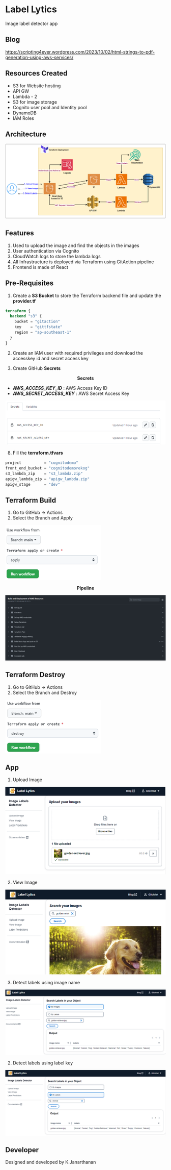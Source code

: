 # Label Lytics
Image label detector app

## Blog
https://scripting4ever.wordpress.com/2023/10/02/html-strings-to-pdf-generation-using-aws-services/

## Resources Created
- S3 for Website hosting
- API GW
- Lambda - 2
- S3 for image storage
- Cognito user pool and Identity pool
- DynamoDB
- IAM Roles

## Architecture 
<kbd>
  <img src="diagrams/architecture.png">
</kbd>

## Features

1. Used to upload the image and find the objects in the images
2. User authentication via Cognito
3. CloudWatch logs to store the lambda logs
4. All Infrastructure is deployed via Terraform using GitAction pipeline
5. Frontend is made of React

## Pre-Requisites

1. Create a  __S3 Bucket__ to store the Terraform backend file and update the __provider.tf__
```terraform
terraform {
  backend "s3" {
    bucket = "gitaction"
    key    = "gittfstate"
    region = "ap-southeast-1"
  }
}
```

2. Create an IAM user with required privileges and download the accesskey id and secret access key

3. Create GitHub __Secrets__

<p align="center">
  <b>Secrets</b>
</p>

- **_AWS_ACCESS_KEY_ID_** : AWS Access Key ID
- **_AWS_SECRET_ACCESS_KEY_** : AWS Secret Access Key

<kbd>
  <img src="diagrams/secrets.png">
</kbd>

8. Fill the __terraform.tfvars__
```terraform
project          = "cognitodemo"
front_end_bucket = "cognitodemorekog"
s3_lambda_zip    = "s3_lambda.zip"
apigw_lambda_zip = "apigw_lambda.zip"
apigw_stage      = "dev"
```

## Terraform Build
1. Go to GitHub -> Actions
2. Select the Branch and Apply

<kbd>
  <img src="diagrams/apply.png">
</kbd>

<p align="center">
  <b>Pipeline</b>
</p>

<kbd>
  <img src="diagrams/create.png">
</kbd>

## Terraform Destroy
1. Go to GitHub -> Actions
2. Select the Branch and Destroy
<kbd>
  <img src="diagrams/destroy.png">
</kbd>

## App 

1. Upload Image
<kbd>
  <img src="diagrams/page1-upload.png">
</kbd>

2. View Image
<kbd>
  <img src="diagrams/page2.png">
</kbd>

3. Detect labels using image name
<kbd>
  <img src="diagrams/page3-by-image.png">
</kbd>

2. Detect labels using label key
<kbd>
  <img src="diagrams/page3-by-labels.png">
</kbd>

## Developer

Designed and developed by K.Janarthanan
